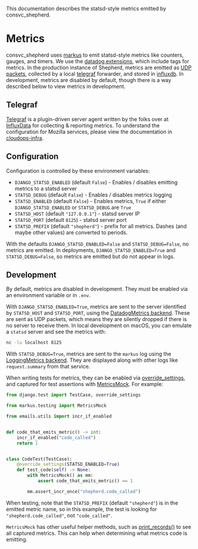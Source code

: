 This documentation describes the statsd-style metrics emitted by consvc_shepherd.

# Metrics

consvc_shepherd uses [markus][markus] to emit statsd-style metrics like
counters, gauges, and timers. We use the [datadog extensions][dogstatsd], which
include tags for metrics. In the production instance of Shepherd, metrics are emitted as
[UDP packets][udp], collected by a local [telegraf][telegraf] forwarder, and
stored in [influxdb][influxdb]. In development, metrics are disabled by
default, though there is a way described below to view metrics in development.

## Telegraf

[Telegraf](https://github.com/influxdata/telegraf) is a plugin-driven server agent written by the folks over at [InfluxData](https://influxdata.com) for collecting & reporting metrics. To understand the 
configuration for Mozilla services, please view the documentation in [cloudops-infra](https://github.com/mozilla-services/cloudops-infra/tree/master/libs/influx/k8s/charts/telegraf).

[markus]: https://markus.readthedocs.io/en/latest/index.html "Markus documentation"
[dogstatsd]: https://docs.datadoghq.com/developers/dogstatsd "dogstatsd documentation"
[udp]: https://en.wikipedia.org/wiki/User_Datagram_Protocol
[telegraf]: https://docs.influxdata.com/telegraf
[influxdb]: https://docs.influxdata.com/influxdb/v2.4/reference/key-concepts/

## Configuration

Configuration is controlled by these environment variables:

- `DJANGO_STATSD_ENABLED` (default `False`) - Enables / disables emitting metrics to a
  statsd server
- `STATSD_DEBUG` (default `False`) - Enables / disables metrics logging
- `STATSD_ENABLED` (default `False`) - Enables metrics, `True` if either
  `DJANGO_STATSD_ENABLED` or `STATSD_DEBUG` are `True`
- `STATSD_HOST` (default `"127.0.0.1"`) - statsd server IP
- `STATSD_PORT` (default `8125`) - statsd server port
- `STATSD_PREFIX` (default `"shepherd"`) - prefix for all metrics.
  Dashes (and maybe other values) are converted to periods.

With the defaults `DJANGO_STATSD_ENABLED=False` and `STATSD_DEBUG=False`, no metrics
are emitted. In deployments, `DJANGO_STATSD_ENABLED=True` and `STATSD_DEBUG=False`,
so metrics are emitted but do not appear in logs.

## Development

By default, metrics are disabled in development. They must be enabled via an
environment variable or in `.env`.

With `DJANGO_STATSD_ENABLED=True`, metrics are sent to the server identified by
`STATSD_HOST` and `STATSD_PORT`, using the [DatadogMetrics
backend][markus-datadogmetrics]. These are sent as UDP packets, which means
they are silently dropped if there is no server to receive them. In local
development on macOS, you can emulate a `statsd` server and see the metrics with:

```sh
nc -lu localhost 8125
```

With `STATSD_DEBUG=True`, metrics are sent to the `markus` log using the
[LoggingMetrics backend][markus-loggingmetrics]. They are displayed along
with other logs like `request.summary` from that service.

When writing tests for metrics, they can be enabled via
[override_settings][override_settings], and captured for test assertions with
[MetricsMock][metricsmock]. For example:

```python
from django.test import TestCase, override_settings

from markus.testing import MetricsMock

from emails.utils import incr_if_enabled


def code_that_emits_metric() -> int:
    incr_if_enabled("code_called")
    return 1


class CodeTest(TestCase):
    @override_settings(STATSD_ENABLED=True)
    def test_code(self) -> None:
        with MetricsMock() as mm:
            assert code_that_emits_metric() == 1

        mm.assert_incr_once("shepherd.code_called")
```

When testing, note that the `STATSD_PREFIX` (default `"shepherd"`) is
in the emitted metric name, so in this example, the test is looking for
`"shepherd.code_called"`, not `"code_called"`.

`MetricsMock` has other useful helper methods, such as
[print_records()][print_records] to see all captured metrics. This can help
when determining what metrics code is emitting.

[markus-datadogmetrics]: https://markus.readthedocs.io/en/latest/backends.html#datadog-metrics
[markus-loggingmetrics]: https://markus.readthedocs.io/en/latest/backends.html#logging-metrics
[override_settings]: https://docs.djangoproject.com/en/3.2/topics/testing/tools/#django.test.override_settings
[metricsmock]: https://markus.readthedocs.io/en/latest/testing.html
[print_records]: https://markus.readthedocs.io/en/latest/testing.html#markus.testing.MetricsMock.print_records
